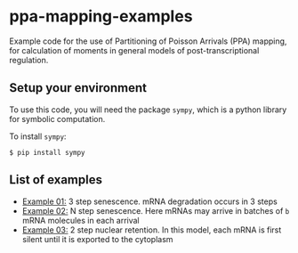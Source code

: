 # ppa-mapping-examples
Example code for the use of Partitioning of Poisson Arrivals (PPA) mapping, for calculation of moments in general models of post-transcriptional regulation.

## Setup your environment

To use this code, you will need the package `sympy`, which is a python library for symbolic computation.

To install `sympy`:

``
$ pip install sympy
``

## List of examples

* [Example 01:](blob/master/Example01_3step-Senescense-single-mRNA-arrivals.ipynb)
3 step senescence. mRNA degradation occurs in 3 steps
* [Example 02:](blob/master/Example02_N-step-Senescense-burst-of-b-mRNA-arrivals.ipynb)
N step senescence. Here mRNAs may arrive in batches of `b` mRNA molecules in each arrival
* [Example 03:](blob/master/Example03_2-step-NuclearRetention)
2 step nuclear retention. In this model, each mRNA is first silent until it is exported to the cytoplasm
